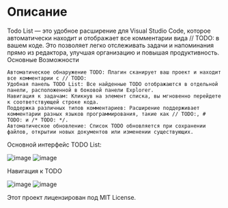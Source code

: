 # Описание

Todo List — это удобное расширение для Visual Studio Code, которое автоматически находит и отображает все комментарии вида // TODO: в вашем коде. Это позволяет легко отслеживать задачи и напоминания прямо из редактора, улучшая организацию и повышая продуктивность.
Основные Возможности

    Автоматическое обнаружение TODO: Плагин сканирует ваш проект и находит все комментарии с // TODO:
    Удобная панель TODO List: Все найденные TODO отображаются в отдельной панели, расположенной в боковой панели Explorer.
    Навигация к задачам: Кликнув на элемент списка, вы мгновенно перейдете к соответствующей строке кода.
    Поддержка различных типов комментариев: Расширение поддерживает комментарии разных языков программирования, такие как // TODO:, # TODO: и /* TODO: */.
    Автоматическое обновление: Список TODO обновляется при сохранении файлов, открытии новых документов или изменении существующих.


Основной интерфейс TODO List:

![image](https://github.com/user-attachments/assets/055fb39c-7c8a-4cb3-950f-c492bd658f94)
![image](https://github.com/user-attachments/assets/e585bb82-317f-4b76-b950-46ed2158b605)


Навигация к TODO

![image](https://github.com/user-attachments/assets/2954e004-133d-4786-aced-248a56d689ef)
![image](https://github.com/user-attachments/assets/64123f84-7dd0-455f-bbea-2a14fb3d686d)

Этот проект лицензирован под MIT License.
